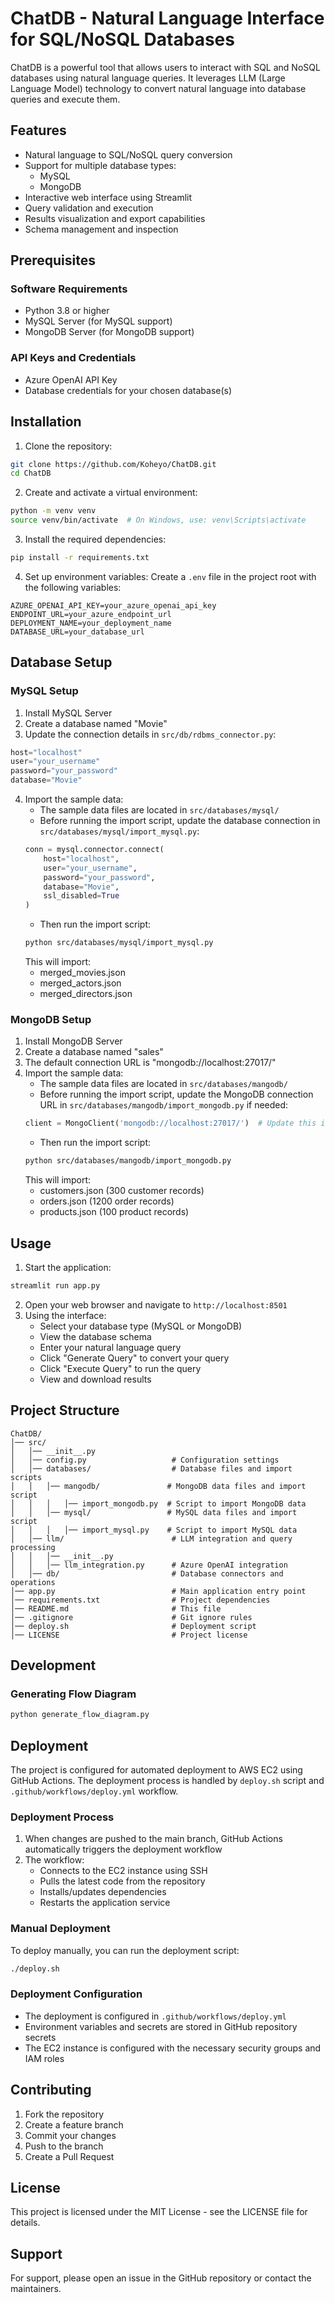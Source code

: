 # ChatDB - Natural Language Interface for SQL/NoSQL Databases
ChatDB is a powerful tool that allows users to interact with SQL and NoSQL databases using natural language queries. It leverages LLM (Large Language Model) technology to convert natural language into database queries and execute them.

## Features
- Natural language to SQL/NoSQL query conversion
- Support for multiple database types:
  - MySQL
  - MongoDB
- Interactive web interface using Streamlit
- Query validation and execution
- Results visualization and export capabilities
- Schema management and inspection

## Prerequisites
### Software Requirements
- Python 3.8 or higher
- MySQL Server (for MySQL support)
- MongoDB Server (for MongoDB support)

### API Keys and Credentials
- Azure OpenAI API Key
- Database credentials for your chosen database(s)

## Installation
1. Clone the repository:
```bash
git clone https://github.com/Koheyo/ChatDB.git
cd ChatDB
```
2. Create and activate a virtual environment:
```bash
python -m venv venv
source venv/bin/activate  # On Windows, use: venv\Scripts\activate
```
3. Install the required dependencies:
```bash
pip install -r requirements.txt
```
4. Set up environment variables:
Create a `.env` file in the project root with the following variables:
```
AZURE_OPENAI_API_KEY=your_azure_openai_api_key
ENDPOINT_URL=your_azure_endpoint_url
DEPLOYMENT_NAME=your_deployment_name
DATABASE_URL=your_database_url
```

## Database Setup
### MySQL Setup
1. Install MySQL Server
2. Create a database named "Movie"
3. Update the connection details in `src/db/rdbms_connector.py`:
```python
host="localhost"
user="your_username"
password="your_password"
database="Movie"
```
4. Import the sample data:
   - The sample data files are located in `src/databases/mysql/`
   - Before running the import script, update the database connection in `src/databases/mysql/import_mysql.py`:
   ```python
   conn = mysql.connector.connect(
       host="localhost",
       user="your_username",
       password="your_password",
       database="Movie",
       ssl_disabled=True
   )
   ```
   - Then run the import script:
   ```bash
   python src/databases/mysql/import_mysql.py
   ```
   This will import:
   - merged_movies.json
   - merged_actors.json
   - merged_directors.json

### MongoDB Setup
1. Install MongoDB Server
2. Create a database named "sales"
3. The default connection URL is "mongodb://localhost:27017/"
4. Import the sample data:
   - The sample data files are located in `src/databases/mangodb/`
   - Before running the import script, update the MongoDB connection URL in `src/databases/mangodb/import_mongodb.py` if needed:
   ```python
   client = MongoClient('mongodb://localhost:27017/')  # Update this if your MongoDB is not running locally
   ```
   - Then run the import script:
   ```bash
   python src/databases/mangodb/import_mongodb.py
   ```
   This will import:
   - customers.json (300 customer records)
   - orders.json (1200 order records)
   - products.json (100 product records)

## Usage

1. Start the application:
```bash
streamlit run app.py
```
2. Open your web browser and navigate to `http://localhost:8501`
3. Using the interface:
   - Select your database type (MySQL or MongoDB)
   - View the database schema
   - Enter your natural language query
   - Click "Generate Query" to convert your query
   - Click "Execute Query" to run the query
   - View and download results

## Project Structure

```
ChatDB/
│── src/
│   │── __init__.py
│   │── config.py                   # Configuration settings
│   │── databases/                  # Database files and import scripts
│   │   │── mangodb/               # MongoDB data files and import script
│   │   │   │── import_mongodb.py  # Script to import MongoDB data
│   │   │── mysql/                 # MySQL data files and import script
│   │   │   │── import_mysql.py    # Script to import MySQL data
│   │── llm/                        # LLM integration and query processing
│   │   │── __init__.py
│   │   │── llm_integration.py      # Azure OpenAI integration
│   │── db/                         # Database connectors and operations
│── app.py                          # Main application entry point
│── requirements.txt                # Project dependencies
│── README.md                       # This file
│── .gitignore                      # Git ignore rules
│── deploy.sh                       # Deployment script
│── LICENSE                         # Project license
```

## Development

### Generating Flow Diagram
```bash
python generate_flow_diagram.py
```

## Deployment

The project is configured for automated deployment to AWS EC2 using GitHub Actions. The deployment process is handled by `deploy.sh` script and `.github/workflows/deploy.yml` workflow.

### Deployment Process
1. When changes are pushed to the main branch, GitHub Actions automatically triggers the deployment workflow
2. The workflow:
   - Connects to the EC2 instance using SSH
   - Pulls the latest code from the repository
   - Installs/updates dependencies
   - Restarts the application service

### Manual Deployment
To deploy manually, you can run the deployment script:
```bash
./deploy.sh
```

### Deployment Configuration
- The deployment is configured in `.github/workflows/deploy.yml`
- Environment variables and secrets are stored in GitHub repository secrets
- The EC2 instance is configured with the necessary security groups and IAM roles

## Contributing

1. Fork the repository
2. Create a feature branch
3. Commit your changes
4. Push to the branch
5. Create a Pull Request

## License

This project is licensed under the MIT License - see the LICENSE file for details.

## Support

For support, please open an issue in the GitHub repository or contact the maintainers.



